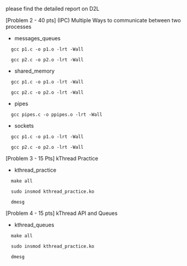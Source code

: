 please find the detailed report on D2L

[Problem 2 - 40 pts] (IPC) Multiple Ways to communicate between two processes
- messages_queues
```
  gcc p1.c -o p1.o -lrt -Wall
```
```
  gcc p2.c -o p2.o -lrt -Wall
```
- shared_memory
```
  gcc p1.c -o p1.o -lrt -Wall
```
```
  gcc p2.c -o p2.o -lrt -Wall
```
- pipes
```
  gcc pipes.c -o ppipes.o -lrt -Wall
```
- sockets
```
  gcc p1.c -o p1.o -lrt -Wall
```
```
  gcc p2.c -o p2.o -lrt -Wall
```

[Problem 3 - 15 Pts] kThread Practice
- kthread_practice
```
  make all
```
```
  sudo insmod kthread_practice.ko 
```
```
  dmesg
```

[Problem 4 - 15 pts] kThread API and Queues
- kthread_queues
```
  make all
```
```
  sudo insmod kthread_practice.ko 
```
```
  dmesg
```
